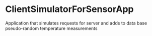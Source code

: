 # ClientSimulatorForSensorApp
Application that simulates requests for server and adds to data base pseudo-random temperature measurements
